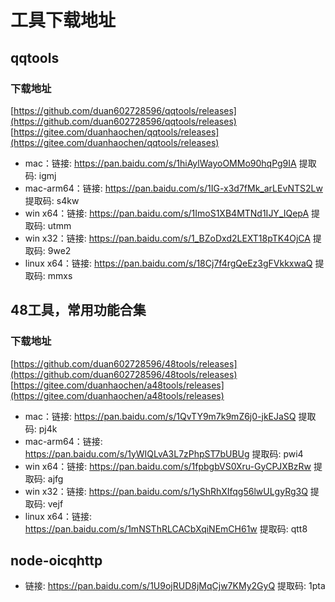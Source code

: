 # 工具下载地址

## qqtools

### 下载地址
[https://github.com/duan602728596/qqtools/releases](https://github.com/duan602728596/qqtools/releases)   
[https://gitee.com/duanhaochen/qqtools/releases](https://gitee.com/duanhaochen/qqtools/releases)
* mac：链接: https://pan.baidu.com/s/1hiAylWayoOMMo90hqPg9IA 提取码: igmj
* mac-arm64：链接: https://pan.baidu.com/s/1IG-x3d7fMk_arLEvNTS2Lw 提取码: s4kw
* win x64：链接: https://pan.baidu.com/s/1ImoS1XB4MTNd1IJY_IQepA 提取码: utmm
* win x32：链接: https://pan.baidu.com/s/1_BZoDxd2LEXT18pTK4OjCA 提取码: 9we2
* linux x64：链接: https://pan.baidu.com/s/18Cj7f4rgQeEz3gFVkkxwaQ 提取码: mmxs

## 48工具，常用功能合集

### 下载地址
[https://github.com/duan602728596/48tools/releases](https://github.com/duan602728596/48tools/releases)   
[https://gitee.com/duanhaochen/a48tools/releases](https://gitee.com/duanhaochen/a48tools/releases)
* mac：链接: https://pan.baidu.com/s/1QvTY9m7k9mZ6j0-jkEJaSQ 提取码: pj4k
* mac-arm64：链接: https://pan.baidu.com/s/1yWIQLvA3L7zPhpST7bUBUg 提取码: pwi4
* win x64：链接: https://pan.baidu.com/s/1fpbgbVS0Xru-GyCPJXBzRw 提取码: ajfg
* win x32：链接: https://pan.baidu.com/s/1yShRhXIfqg56lwULgyRg3Q 提取码: vejf
* linux x64：链接: https://pan.baidu.com/s/1mNSThRLCACbXqiNEmCH61w 提取码: qtt8

## node-oicqhttp

* 链接: https://pan.baidu.com/s/1U9ojRUD8jMqCjw7KMy2GyQ 提取码: 1pta
